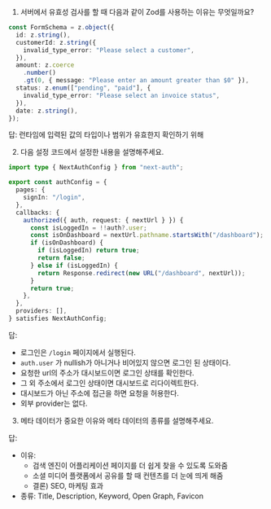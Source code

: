 1. 서버에서 유효성 검사를 할 때 다음과 같이 Zod를 사용하는 이유는 무엇일까요?

```typescript
const FormSchema = z.object({
  id: z.string(),
  customerId: z.string({
    invalid_type_error: "Please select a customer",
  }),
  amount: z.coerce
    .number()
    .gt(0, { message: "Please enter an amount greater than $0" }),
  status: z.enum(["pending", "paid"], {
    invalid_type_error: "Please select an invoice status",
  }),
  date: z.string(),
});
```

답: 런타임에 입력된 값의 타입이나 범위가 유효한지 확인하기 위해

2. 다음 설정 코드에서 설정한 내용을 설명해주세요.

```typescript
import type { NextAuthConfig } from "next-auth";

export const authConfig = {
  pages: {
    signIn: "/login",
  },
  callbacks: {
    authorized({ auth, request: { nextUrl } }) {
      const isLoggedIn = !!auth?.user;
      const isOnDashboard = nextUrl.pathname.startsWith("/dashboard");
      if (isOnDashboard) {
        if (isLoggedIn) return true;
        return false;
      } else if (isLoggedIn) {
        return Response.redirect(new URL("/dashboard", nextUrl));
      }
      return true;
    },
  },
  providers: [],
} satisfies NextAuthConfig;
```

답:

- 로그인은 `/login` 페이지에서 실행된다.
- `auth.user` 가 nullish가 아니거나 비어있지 않으면 로그인 된 상태이다.
- 요청한 url의 주소가 대시보드이면 로그인 상태를 확인한다.
- 그 외 주소에서 로그인 상태이면 대시보드로 리다이렉트한다.
- 대시보드가 아닌 주소에 접근을 하면 요청을 허용한다.
- 외부 provider는 없다.

3. 메타 데이터가 중요한 이유와 메타 데이터의 종류를 설명해주세요.

답:

- 이유:
  - 검색 엔진이 어플리케이션 페이지를 더 쉽게 찾을 수 있도록 도와줌
  - 소셜 미디어 플랫폼에서 공유를 할 때 컨텐츠를 더 눈에 띄게 해줌
  - 결론) SEO, 마케팅 효과
- 종류: Title, Description, Keyword, Open Graph, Favicon
